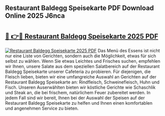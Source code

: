## Restaurant Baldegg Speisekarte PDF Download Online 2025 J6nca

# <h2><a href="http://gc7afi.nevu.top/?p=Restaurant+Baldegg+Speisekarte">🔗 👉🔴 Restaurant Baldegg Speisekarte 2025 PDF</a></h2>

[![Restaurant Baldegg Speisekarte 2025 PDF](https://i.imgur.com/dBaPXMq.png)](http://gc7afi.nevu.top/?p=Restaurant+Baldegg+Speisekarte)
Das Menü des Essens ist nicht nur eine Liste von Gerichten, sondern auch die Möglichkeit, etwas für sich selbst zu wählen. Wenn Sie etwas Leichtes und Frisches suchen, empfehlen wir Ihnen, unsere Salate aus dem speziellen Salatbereich auf der Restaurant Baldegg Speisekarte unserer Cafeteria zu probieren. Für diejenigen, die Fleisch lieben, bieten wir eine umfangreiche Auswahl an Gerichten auf der Restaurant Baldegg Speisekarte an: Rindfleisch, Schweinefleisch, Huhn und Fisch. Unseren Auserwählten bieten wir köstliche Gerichte wie Schaschlik und Steak an, die bei frischem, natürlichem Feuer zubereitet werden. In jedem Fall sind wir bereit, Ihnen bei der Auswahl der Speisen auf der Restaurant Baldegg Speisekarte zu helfen und Ihnen einen komfortablen und angenehmen Service zu bieten.
